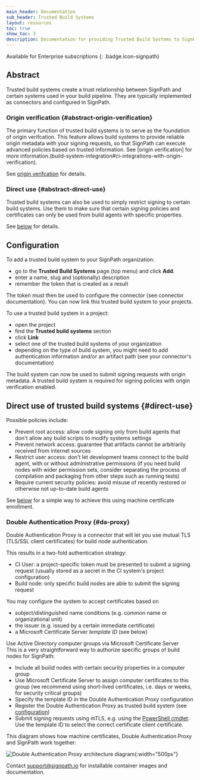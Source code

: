 ```yaml
---
main_header: Documentation
sub_header: Trusted Build Systems
layout: resources
toc: true
show_toc: 3
description: Documentation for providing Trusted Build Systems to SignPath
---
```


Available for Enterprise subscriptions
{: .badge.icon-signpath}

## Abstract

Trusted build systems create a trust relationship between SignPath and certain systems used in your build pipeline. They are typically implemented as connectors and configured in SignPath. 

### Origin verification {#abstract-origin-verification}

The primary function of trusted build systems is to serve as the foundation of origin verifcation. This feature allows build systems to provide reliable origin metadata with your signing requests, so that SignPath can execute advanced policies based on trusted information. See [origin verification] for more information.(build-system-integration#ci-integrations-with-origin-verification).

See [origin verifcation](/documentation/origin-verification) for details.

### Direct use {#abstract-direct-use}

Trusted build systems can also be used to simply restrict signing to certain build systems. Use them to make sure that certain signing policies and certificates can only be used from build agents with specific properties.

See [below](#direct-use) for details.

## Configuration

To add a trusted build system to your SignPath organization:
* go to the **Trusted Build Systems** page (top menu) and click **Add**.
* enter a name, slug and (optionally) description
* remember the token that is created as a result

The token must then be used to configure the connector (see connector documentation). You can now link this trusted build system to your projects.

To use a trusted build system in a project:
* open the project
* find the **Trusted build systems** section
* click **Link**
* select one of the trusted build systems of your organization
* depending on the type of build system, you might need to add authentication information and/or an artifact path (see your connector's documentation)

The build system can now be used to submit signing requests with origin metadata. A trusted build system is required for signing policies with origin verification enabled.

## Direct use of trusted build systems {#direct-use}

Possible policies include:

* Prevent root access: allow code signing only from build agents that don't allow any build scripts to modify systems settings
* Prevent network access: guarantee that artifacts cannot be arbitrarily received from internet sources
* Restrict user access: don't let development teams connect to the build agent, with or without administrative permissions (if you need build nodes with wider permission sets, consider separating the process of compilation and packaging from other steps such as running tests)
* Require current security policies: avoid misuse of recently restored or otherwise not up-to-date build agents

See [below](#da-proxy) for a simple way to achieve this using machine certificate enrollment. 

### Double Authentication Proxy {#da-proxy}

Double Authentication Proxy is a connector that will let you use mutual TLS (TLS/SSL client certificates) for build node authentication. 

This results in a two-fold authentication strategy:

* CI User: a project-specific token must be presented to submit a signing request (usually stored as a secret in the CI system's project configuration)
* Build node: only specific build nodes are able to submit the signing request

You may configure the system to accept certificates based on
* subject/distinguished name conditions (e.g. common name or organizational unit)
* the issuer (e.g. issued by a certain immediate certificate)
* a Microsoft Certificate Server _template ID_ (see below)

<div class='panel tip' markdown='1' >
<div class='panel-header'>Use Active Directory computer groups via Microsoft Certificate Server</div>
This is a very straightforward way to authorize specific groups of build nodes for SignPath:

* Include all buiild nodes with certain security properties in a computer group
* Use Microsoft Certificate Server to assign computer certificates to this group (we recommend using short-lived certificates, i.e. days or weeks, for security critical groups)
* Specify the template ID in the Double Authentication Proxy configuration
* Register the Double Authentication Proxy as trusted build system (see [configuration](#configuration))
* Submit signing requests using mTLS, e.g. using the [PowerShell cmdlet](/documentation/powershell/submit-signingrequest). Use the template ID to select the correct certificate client certificate.
</div>

This diagram shows how machine certificates, Double Authentication Proxy and SignPath work together:

![Double Authentication Proxy architecture diagram](/assets/img/resources/double-authentication-proxy.png){:width="500px"}

Contact support@signpath.io for installable container images and documentation.


